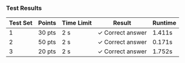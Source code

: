 ### Test Results


| Test Set | Points | Time Limit | Result | Runtime |
|----------|---------|------------|---------|----------|
| 1 | 30 pts | 2 s | ✓ Correct answer | 1.411s |
| 2 | 50 pts | 2 s | ✓ Correct answer | 0.171s |
| 3 | 20 pts | 2 s | ✓ Correct answer | 1.752s |
